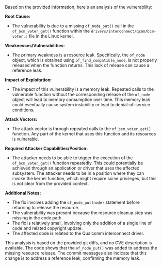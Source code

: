 Based on the provided information, here's an analysis of the vulnerability:

**Root Cause:**
- The vulnerability is due to a missing `of_node_put()` call in the `of_bcm_voter_get()` function within the `drivers/interconnect/qcom/bcm-voter.c` file in the Linux kernel.

**Weaknesses/Vulnerabilities:**
- The primary weakness is a resource leak. Specifically, the `of_node` object, which is obtained using `of_find_compatible_node`, is not properly released when the function returns. This lack of release can cause a reference leak.

**Impact of Exploitation:**
- The impact of this vulnerability is a memory leak. Repeated calls to the vulnerable function without the corresponding release of the `of_node` object will lead to memory consumption over time. This memory leak could eventually cause system instability or lead to denial-of-service conditions.

**Attack Vectors:**
- The attack vector is through repeated calls to the `of_bcm_voter_get()` function. Any part of the kernel that uses this function and its resources is vulnerable.

**Required Attacker Capabilities/Position:**
- The attacker needs to be able to trigger the execution of the `of_bcm_voter_get()` function repeatedly. This could potentially be achieved through an application or driver that uses the affected subsystem. The attacker needs to be in a position where they can invoke the kernel function, which might require some privileges, but this is not clear from the provided context.

**Additional Notes:**
- The fix involves adding the `of_node_put(node)` statement before returning to release the resource.
- The vulnerability was present because the resource cleanup step was missing in the code path.
- The fix is relatively small, involving only the addition of a single line of code and related copyright update.
- The affected code is related to the Qualcomm interconnect driver.

This analysis is based on the provided git diffs, and no CVE description is available. The code shows that the `of_node_put()` was added to address the missing resource release. The commit messages also indicate that this change is to address a reference leak, confirming the memory leak.